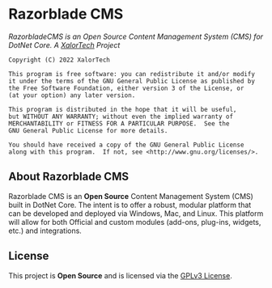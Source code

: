 # Razorblade CMS
_RazorbladeCMS is an Open Source Content Management System (CMS) for DotNet Core._
_A [XalorTech](https://github.com/XalorTech) Project_

    Copyright (C) 2022 XalorTech

    This program is free software: you can redistribute it and/or modify
    it under the terms of the GNU General Public License as published by
    the Free Software Foundation, either version 3 of the License, or
    (at your option) any later version.

    This program is distributed in the hope that it will be useful,
    but WITHOUT ANY WARRANTY; without even the implied warranty of
    MERCHANTABILITY or FITNESS FOR A PARTICULAR PURPOSE.  See the
    GNU General Public License for more details.

    You should have received a copy of the GNU General Public License
    along with this program.  If not, see <http://www.gnu.org/licenses/>.

## About Razorblade CMS
Razorblade CMS is an **Open Source** Content Management System (CMS) built in DotNet Core. The intent is to offer a robust, modular platform that can be developed and deployed via Windows, Mac, and Linux. This platform will allow for both Official and custom modules (add-ons, plug-ins, widgets, etc.) and integrations.

## License
This project is **Open Source** and is licensed via the [GPLv3 License](/LICENSE.md).

